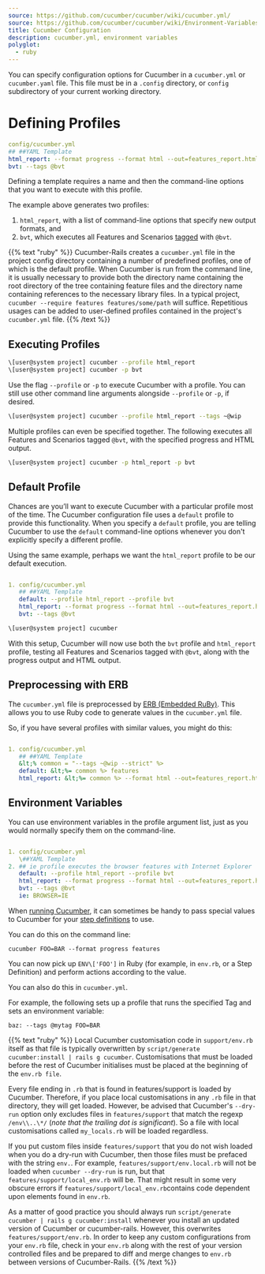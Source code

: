 ```yaml
---
source: https://github.com/cucumber/cucumber/wiki/cucumber.yml/
source: https://github.com/cucumber/cucumber/wiki/Environment-Variables/
title: Cucumber Configuration
description: cucumber.yml, environment variables
polyglot:
  - ruby
---
```


You can specify configuration options for Cucumber in a `cucumber.yml` or `cucumber.yaml` file.
This file must be in a `.config` directory, or `config` subdirectory of your current working directory.

# Defining Profiles

```yaml
config/cucumber.yml
## ##YAML Template
html_report: --format progress --format html --out=features_report.html
bvt: --tags @bvt
```

Defining a template requires a name and then the command-line options that you
want to execute with this profile.

The example above generates two profiles:

1. `html_report`, with a list of command-line options that specify new output formats, and
2. `bvt`, which executes all Features and Scenarios [tagged](/cucumber/#tags) with `@bvt`.

{{% text "ruby" %}}
Cucumber-Rails creates a `cucumber.yml` file in the project config directory containing a number of predefined profiles,
one of which is the default profile. When Cucumber is run from the command line, it is usually necessary to provide both
the directory name containing the root directory of the tree containing feature files and the directory name containing
references to the necessary library files. In a typical project, `cucumber --require features features/some/path` will suffice.
Repetitious usages can be added to user-defined profiles contained in the project's `cucumber.yml` file.
{{% /text %}}

## Executing Profiles

```bash
\[user@system project] cucumber --profile html_report
\[user@system project] cucumber -p bvt
```

Use the flag `--profile` or `-p` to execute Cucumber with a profile.
You can still use other command line arguments alongside `--profile` or `-p`,
if desired.

```bash
\[user@system project] cucumber --profile html_report --tags ~@wip
```

Multiple profiles can even be specified together. The following executes all
Features and Scenarios tagged `@bvt`, with the specified progress and HTML
output.

```bash
\[user@system project] cucumber -p html_report -p bvt
```

## Default Profile

Chances are you’ll want to execute Cucumber with a particular profile most of the time.
The Cucumber configuration file uses a `default` profile to provide this functionality.
When you specify a `default` profile, you are telling Cucumber to use the `default` command-line options whenever you don't explicitly specify a different profile.

Using the same example, perhaps we want the `html_report` profile to be our default execution.
```yaml

1. config/cucumber.yml
   ## ##YAML Template
   default: --profile html_report --profile bvt
   html_report: --format progress --format html --out=features_report.html
   bvt: --tags @bvt
   ```


```bash
\[user@system project] cucumber
```

With this setup, Cucumber will now use both the `bvt` profile and `html_report`
profile, testing all Features and Scenarios tagged with `@bvt`, along with the
progress output and HTML output.

## Preprocessing with ERB

The `cucumber.yml` file is preprocessed by [ERB (Embedded RuBy)](http://ruby-doc.org/stdlib-2.5.0/libdoc/erb/rdoc/ERB.html). This allows you to use Ruby code
to generate values in the `cucumber.yml` file.

So, if you have several profiles with similar values, you might do this:

```yaml

1. config/cucumber.yml
   ## ##YAML Template
   &lt;% common = "--tags ~@wip --strict" %>
   default: &lt;%= common %> features
   html_report: &lt;%= common %> --format html --out=features_report.html features
   ```

## Environment Variables

You can use environment variables in the profile argument list, just as you would normally specify them on the command-line.

```yaml

1. config/cucumber.yml
   \##YAML Template
2. ## ie profile executes the browser features with Internet Explorer
   default: --profile html_report --profile bvt
   html_report: --format progress --format html --out=features_report.html
   bvt: --tags @bvt
   ie: BROWSER=IE
   ```

When [running Cucumber](/cucumber/#running-cucumber), it can sometimes be handy to pass special
values to Cucumber for your [step definitions](/cucumber/#step-definitions) to use.

You can do this on the command line:

   ```
   cucumber FOO=BAR --format progress features
   ```

You can now pick up `ENV\['FOO']` in Ruby (for example, in `env.rb`, or a Step Definition) and perform actions according to the value.

You can also do this in `cucumber.yml`.

For example, the following sets up a profile that runs the specified Tag and sets an environment variable:

   ```
   baz: --tags @mytag FOO=BAR
   ```

{{% text "ruby" %}}
Local Cucumber customisation code in `support/env.rb` itself as that file is typically
overwritten by `script/generate cucumber:install | rails g cucumber`. Customisations that
must be loaded before the rest of Cucumber initialises must be placed at the beginning of the `env.rb file`.

Every file ending in `.rb` that is found in features/support is loaded by Cucumber. Therefore, if you place local
customisations in any `.rb` file in that directory, they will get loaded. However, be advised that Cucumber's
`--dry-run` option only excludes files in `features/support` that match the regexp `/env\\..\*/` (*note that the trailing dot is significant*).
So a file with local customisations called `my_locals.rb` will be loaded regardless.

If you put custom files inside `features/support` that you do not wish loaded when you do a dry-run with Cucumber,
then those files must be prefaced with the string `env.`. For example, `features/support/env.local.rb` will not be loaded
when `cucumber --dry-run` is run, but that `features/support/local_env.rb` will be. That might result in some very
obscure errors if `features/support/local_env.rb`contains code dependent upon elements found in `env.rb`.

As a matter of good practice you should always run `script/generate cucumber | rails g cucumber:install` whenever you
install an updated version of Cucumber or cucumber-rails. However, this overwrites `features/support/env.rb`.
In order to keep any custom configurations from your `env.rb` file, check in your `env.rb` along with the rest of your version
controlled files and be prepared to diff and merge changes to `env.rb` between versions of Cucumber-Rails.
{{% /text %}}